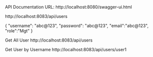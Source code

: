 API Documentation URL: http://localhost:8080/swagger-ui.html

http://localhost:8083/api/users

{
"username": "abc@123",
"password": "abc@123",
"email":"abc@123",
"role":"Mgt"
}

Get All User
http://localhost:8083/api/users

Get User by Username
http://localhost:8083/api/users/user1




